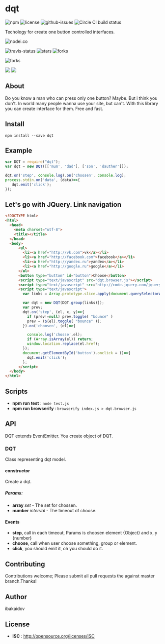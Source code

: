 # dqt

![npm](https://img.shields.io/npm/v/dqt.svg) ![license](https://img.shields.io/npm/l/dqt.svg) ![github-issues](https://img.shields.io/github/issues/ibakaidov/node-dqt.svg)  ![Circle CI build status](https://circleci.com/gh/ibakaidov/node-dqt.svg?style=svg)

Techology for create one button controlled interfaces.

![nodei.co](https://nodei.co/npm/dqt.png?downloads=true&downloadRank=true&stars=true)

![travis-status](https://img.shields.io/travis/ibakaidov/node-dqt.svg)
![stars](https://img.shields.io/github/stars/ibakaidov/node-dqt.svg)
![forks](https://img.shields.io/github/forks/ibakaidov/node-dqt.svg)

![forks](https://img.shields.io/github/forks/ibakaidov/node-dqt.svg)

![](https://david-dm.org/ibakaidov/node-dqt/status.svg)
![](https://david-dm.org/ibakaidov/node-dqt/dev-status.svg)

## About

Do you know a man who can press only one button? Maybe. But i think you don't. In world many people wanna use your site, but can't. With this library you can create interface for them. Free and fast.

## Install

`npm install --save dqt`

## Example
``` js
var DQT = require("dqt");
var dqt = new DQT([['mum', 'dad'], ['son', 'dauther']]);

dqt.on('step', console.log).on('choosen', console.log);
process.stdin.on('data', (data)=>{
   dqt.emit('click');
});
```

## Let's go with JQuery. Link navigation
``` html
<!DOCTYPE html>
<html>
  <head>
    <meta charset="utf-8">
    <title></title>
  </head>
  <body>
      <ul>
        <li><a href="http://vk.com">vk</a></li>
        <li><a href="http://facebook.com">facebook</a></li>
        <li><a href="http://yandex.ru">yandex</a></li>
        <li><a href="http://google.ru">google</a></li>
      </ul>
      <button type="button" id="button">Choose</button>
      <script type="text/javascript" src="dqt.browser.js"></script>
      <script type="text/javascript" src="http://code.jquery.com/jquery-2.2.1.min.js"></script>
      <script type="text/javascript">
        var links = Array.prototype.slice.apply(document.querySelectorAll('a'));

        var dqt = new DQT(DQT.group(links)]);
        var prev;
        dqt.on('step', (el, x, y)=>{
          if (prev!=null) prev.toggle( "bounce" )
          prev = ($(el).toggle( "bounce" ));
        }).on('choosen', (el)=>{

          console.log('chosse',el);
          if (Array.isArray(el)) return;
          window.location.replace(el.href);
        });
        document.getElementById('button').onclick = ()=>{
          dqt.emit('click');
        };
      </script>
  </body>
</html>

```


## Scripts

- **npm run test** : `node test.js`
- **npm run browserify** : `browserify index.js > dqt.browser.js`

## API
DQT extends EventEmitter. You  create object of DQT.

### DQT

Class representing dqt model.

#### constructor

Create a dqt.

##### Params:

* **array** *set* - The set for chossen.
* **number** *interval* - The timeout of choose.

#### Events
* **step**, call in each timeout, Params is choosen element {Object} and x, y {number}
* **choose**, call when user choose something, group or element.
* **click**, you should emit it, oh you should do it.

## Contributing

Contributions welcome; Please submit all pull requests the against master branch.Thanks!

## Author

ibakaidov

## License

 - **ISC** : http://opensource.org/licenses/ISC
